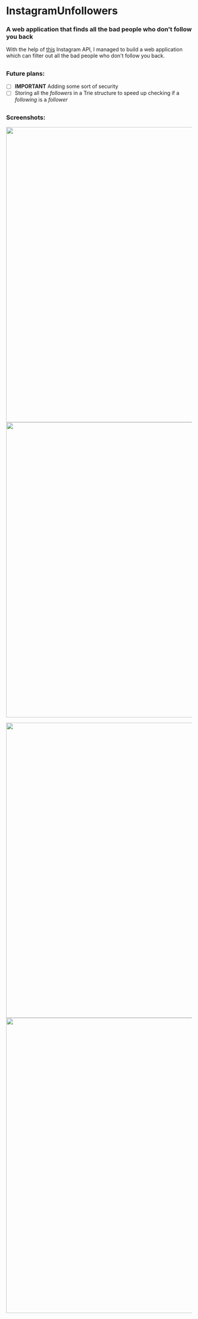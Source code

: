 # InstagramUnfollowers
### A web application that finds all the bad people who don't follow you back

With the help of [this](https://github.com/LevPasha/Instagram-API-python) Instagram API, I managed to build a web application which can filter out all the bad people who don't follow you back.

##
### Future plans:
- [ ] **IMPORTANT** Adding some sort of security
- [ ] Storing all the *followers* in a Trie structure to speed up checking if a *following* is a *follower*

##
### Screenshots:
<p align="center">
  <img src = "https://i.imgur.com/xuSs1fw.png" height="800px"/>
  <img src = "https://i.imgur.com/xPlIyrS.png" height="800px">
</p>
<p align="center">
  <img src = "https://i.imgur.com/mQP5ZfK.png" height="800px"/>
  <img src = "https://i.imgur.com/i7TxXKD.png" height="800px"/>
</p>